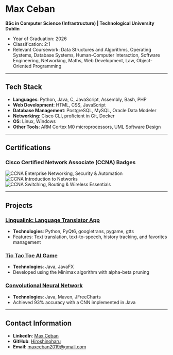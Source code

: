 # Max Ceban

**BSc in Computer Science (Infrastructure) | Technological University Dublin**

- Year of Graduation: 2026
- Classification: 2:1
- Relevant Coursework: Data Structures and Algorithms, Operating Systems, Database Systems, Human-Computer Interaction, Software Engineering, Networking, Maths, Web Development, Law, Object-Oriented Programming

---

## Tech Stack

- **Languages**: Python, Java, C, JavaScript, Assembly, Bash, PHP
- **Web Development**: HTML, CSS, JavaScript
- **Database Management**: PostgreSQL, MySQL, Oracle Data Modeler
- **Networking**: Cisco CLI, proficient in Git, Docker
- **OS**: Linux, Windows
- **Other Tools**: ARM Cortex M0 microprocessors, UML Software Design

---

## Certifications

### Cisco Certified Network Associate (CCNA) Badges

![CCNA Enterprise Networking, Security & Automation](![CCNAENSA__1_](https://github.com/user-attachments/assets/ea3c15dc-14a0-4642-b52f-f6aa250c9391))
![CCNA Introduction to Networks](![CCNAITN__1_](https://github.com/user-attachments/assets/e4e83d24-1588-47a2-ba54-b771f25cb85e))
![CCNA Switching, Routing & Wireless Essentials](![CCNASRWE__1_](https://github.com/user-attachments/assets/eb51d3da-032b-49e2-a62c-78a942daab24)
)

---

## Projects

### [Lingualink: Language Translator App](https://github.com/Hiroshinoharu/languageTranslator.git)
- **Technologies**: Python, PyQt6, googletrans, pygame, gtts
- Features: Text translation, text-to-speech, history tracking, and favorites management

### [Tic Tac Toe AI Game](https://github.com/Hiroshinoharu/TicTacToeJavaFX.git)
- **Technologies**: Java, JavaFX
- Developed using the Minimax algorithm with alpha-beta pruning

### [Convolutional Neural Network](https://github.com/Hiroshinoharu/machineLearningProject.git)
- **Technologies**: Java, Maven, JFreeCharts
- Achieved 93% accuracy with a CNN implemented in Java

---

## Contact Information

- **LinkedIn**: [Max Ceban](https://www.linkedin.com/in/max-ceban)
- **GitHub**: [Hiroshinoharu](https://github.com/Hiroshinoharu)
- **Email**: maxceban2019@gmail.com
